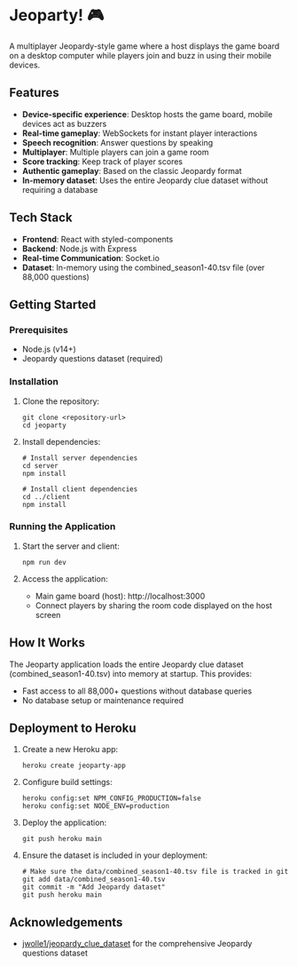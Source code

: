 # Jeoparty! 🎮

A multiplayer Jeopardy-style game where a host displays the game board on a desktop computer while players join and buzz in using their mobile devices.

## Features

- **Device-specific experience**: Desktop hosts the game board, mobile devices act as buzzers
- **Real-time gameplay**: WebSockets for instant player interactions
- **Speech recognition**: Answer questions by speaking
- **Multiplayer**: Multiple players can join a game room
- **Score tracking**: Keep track of player scores
- **Authentic gameplay**: Based on the classic Jeopardy format
- **In-memory dataset**: Uses the entire Jeopardy clue dataset without requiring a database

## Tech Stack

- **Frontend**: React with styled-components
- **Backend**: Node.js with Express
- **Real-time Communication**: Socket.io
- **Dataset**: In-memory using the combined_season1-40.tsv file (over 88,000 questions)

## Getting Started

### Prerequisites

- Node.js (v14+)
- Jeopardy questions dataset (required)

### Installation

1. Clone the repository:
   ```
   git clone <repository-url>
   cd jeoparty
   ```

2. Install dependencies:
   ```
   # Install server dependencies
   cd server
   npm install
   
   # Install client dependencies
   cd ../client
   npm install
   ```

### Running the Application

1. Start the server and client:
   ```
   npm run dev
   ```

2. Access the application:
   - Main game board (host): http://localhost:3000
   - Connect players by sharing the room code displayed on the host screen

## How It Works

The Jeoparty application loads the entire Jeopardy clue dataset (combined_season1-40.tsv) into memory at startup. This provides:

- Fast access to all 88,000+ questions without database queries
- No database setup or maintenance required

## Deployment to Heroku

1. Create a new Heroku app:
   ```
   heroku create jeoparty-app
   ```

2. Configure build settings:
   ```
   heroku config:set NPM_CONFIG_PRODUCTION=false
   heroku config:set NODE_ENV=production
   ```

3. Deploy the application:
   ```
   git push heroku main
   ```

4. Ensure the dataset is included in your deployment:
   ```
   # Make sure the data/combined_season1-40.tsv file is tracked in git
   git add data/combined_season1-40.tsv
   git commit -m "Add Jeopardy dataset"
   git push heroku main
   ```

## Acknowledgements

- [jwolle1/jeopardy_clue_dataset](https://github.com/jwolle1/jeopardy_clue_dataset) for the comprehensive Jeopardy questions dataset
